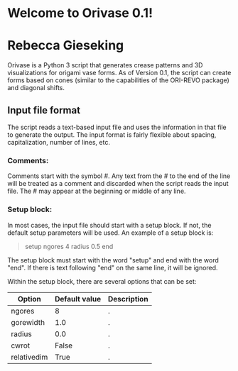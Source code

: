 # Welcome to Orivase 0.1!
# Rebecca Gieseking

Orivase is a Python 3 script that generates crease patterns and 3D visualizations for origami vase forms. As of Version 0.1, the script can create forms based on cones (similar to the capabilities of the ORI-REVO package) and diagonal shifts.

## Input file format
The script reads a text-based input file and uses the information in that file to generate the output. The input format is fairly flexible about spacing, capitalization, number of lines, etc. 

### Comments:
Comments start with the symbol #. Any text from the # to the end of the line will be treated as a comment and discarded when the script reads the input file. The # may appear at the beginning or middle of any line.

### Setup block:
In most cases, the input file should start with a setup block. If not, the default setup parameters will be used. An example of a setup block is:

>setup
>  ngores     4
>  radius     0.5
>end 

The setup block must start with the word "setup" and end with the word "end". If there is text following "end" on the same line, it will be ignored. 

Within the setup block, there are several options that can be set:

| Option | Default value | Description |
| ------ | ------------- | ----------- |
| ngores | 8             | . | 
| gorewidth | 1.0        | . |
| radius | 0.0           | . |
| cwrot  | False         | . |
| relativedim | True     | . |



